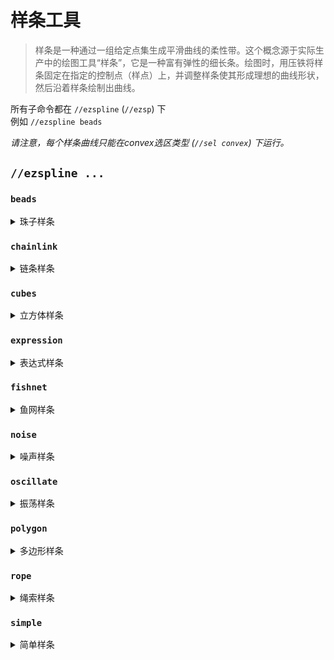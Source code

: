 # 样条工具

> 样条是一种通过一组给定点集生成平滑曲线的柔性带。这个概念源于实际生产中的绘图工具“样条”，它是一种富有弹性的细长条。绘图时，用压铁将样条固定在指定的控制点（样点）上，并调整样条使其形成理想的曲线形状，然后沿着样条绘制出曲线。

所有子命令都在 `//ezspline` (`//ezsp`) 下 \
例如 `//ezspline beads`

_请注意，每个样条曲线只能在convex选区类型 (`//sel convex`) 下运行。_

## `//ezspline ...`

### `beads`

<details>

<summary>珠子样条</summary>

**`//ezsp beads <pattern> <radii> [-p <kb_parameters>] [-q <quality>]`** \
**`[-n <normalMode>] [-g] [-h]`**

沿所选区域生成珠子形状的样条。

* **Pattern**: 指定方块模式。
* **Radii**: 样条的厚度，由最多三个逗号分隔的值定义。\
  _半径为 10 表示样条从头到尾的半径为 10，10,5,15 表示样条从 10 开始，中间减小到 5，结束时增加到 15。_
* **-p** (默认值: "0:0:0"): 设置样条流动的参数，包括张力、偏差和连续性，以冒号分隔的格式提供。
* **-q** (默认值: 1.85): 调整样条生成的质量。增加此值以减少空气间隙，但注意更高的值会增加处理时间。
* **-n** (默认值: "CONSISTENT"): 确定样条法线计算模式。
* **-g**: 使用时，使用几何中心计算三个半径的中心。
* **-h**: 显示帮助页面。

</details>

### `chainlink`

<details>

<summary>链条样条</summary>

**`//ezsp chainlink <pattern> <radii> [inner] [offset] [stretch] [spin] [-p <kb_parameters>] [-q <quality>] [-n <normalMode>] [-g] [-h]`**

沿所选convex选区生成链条形状的样条。

* **Pattern**: 指定方块模式。
* **Radii**: 样条的厚度，由最多三个逗号分隔的值定义。\
  _半径为 10 表示样条从头到尾的半径为 10，10,5,15 表示样条从 10 开始，中间减小到 5，结束时增加到 15。_
* **Inner** (默认值: 1.0): 每个链环的内半径比。
* **Offset** (默认值: 0.0): 调整每个链环的偏移量，调整链环的对齐方式。
* **Stretch** (默认值: 1.0): 沿链条拉伸各个链环的量。
* **Spin** (默认值: 0.0): 增加样条的旋转。
* **-p** (默认值: "0:0:0"): 设置样条流动的参数，包括张力、偏差和连续性，以冒号分隔的格式提供。
* **-q** (默认值: 1.85): 调整样条生成的质量。增加此值以减少空气间隙，但注意更高的值会增加处理时间。
* **-n** (默认值: "CONSISTENT"): 确定样条法线计算模式。
* **-g**: 使用时，使用几何中心计算三个半径的中心。
* **-h**: 显示帮助页面。

</details>

### `cubes`

<details>

<summary>立方体样条</summary>

**`//ezsp cubes <pattern> <radii> [gap] [-p <kb_parameters>] [-q <quality>] [-n <normalMode>] [-g] [-h]`**

沿所选convex选区生成由立方体组成的样条。

* **Pattern**: 指定方块模式。
* **Radii**: 样条的厚度，由最多三个逗号分隔的值定义。\
  _半径为 10 表示样条从头到尾的半径为 10，10,5,15 表示样条从 10 开始，中间减小到 5，结束时增加到 15。_
* **Gap** (默认值: 1.0): 设置立方体之间的间隙。
* **-p** (默认值: "0:0:0"): 设置样条流动的参数，包括张力、偏差和连续性，以冒号分隔的格式提供。
* **-q** (默认值: 1.85): 调整样条生成的质量。增加此值以减少空气间隙，但注意更高的值会增加处理时间。
* **-n** (默认值: "CONSISTENT"): 确定样条法线计算模式。
* **-g**: 使用时，使用几何中心计算三个半径的中心。
* **-h**: 显示帮助页面。

</details>

### `expression`

<details>

<summary>表达式样条</summary>

**`//ezsp expression <pattern> <radii> [spin] <expression> [-p <kb_parameters>] [-q <quality>] [-n <normalMode>] [-g] [-h]`**

沿所选convex选区生成由给定 WorldEdit 表达式形状的样条。

* **Pattern**: 指定方块模式。
* **Radii**: 样条的厚度，由最多三个逗号分隔的值定义。\
  _半径为 10 表示样条从头到尾的半径为 10，10,5,15 表示样条从 10 开始，中间减小到 5，结束时增加到 15。_
* **Spin** (默认值: 0): 增加样条的旋转。
* **Expression**: 定义样条形状的 WorldEdit 表达式。支持 "x"、"y"、"z" 作为变量。
* **-p** (默认值: "0:0:0"): 设置样条流动的参数，包括张力、偏差和连续性，以冒号分隔的格式提供。
* **-q** (默认值: 1.85): 调整样条生成的质量。增加此值以减少空气间隙，但注意更高的值会增加处理时间。
* **-n** (默认值: "CONSISTENT"): 确定样条法线计算模式。
* **-g**: 使用时，使用几何中心计算三个半径的中心。
* **-h**: 显示帮助页面。

表达式样条的示例：\
`//ezsp expression red 20,5 0 -q 4 z^2+y^2<2-x%2`\
_请注意，表达式必须放在最后_

</details>

### `fishnet`

<details>

<summary>鱼网样条</summary>

**`//ezsp fishnet <pattern> <radii> [spacing] [depth] [width] [-p <kb_parameters>] [-q <quality>] [-n <normalMode>] [-g] [-h]`**

沿所选convex选区生成鱼网形状的样条。

* **Pattern**: 指定方块模式。
* **Radii**: 样条的厚度，由最多三个逗号分隔的值定义。\
  _半径为 10 表示样条从头到尾的半径为 10，10,5,15 表示样条从 10 开始，中间减小到 5，结束时增加到 15。_
* **Spacing** (默认值: 10): 网格的间距。
* **Depth** (默认值: 2): 网格内每根线的深度。
* **Width** (默认值: 2): 网格内每根线的宽度。
* **-p** (默认值: "0:0:0"): 设置样条流动的参数，包括张力、偏差和连续性，以冒号分隔的格式提供。
* **-q** (默认值: 1.85): 调整样条生成的质量。增加此值以减少空气间隙，但注意更高的值会增加处理时间。
* **-n** (默认值: "CONSISTENT"): 确定样条法线计算模式。
* **-g**: 使用时，使用几何中心计算三个半径的中心。
* **-h**: 显示帮助页面。

</details>

### `noise`

<details>

<summary>噪声样条</summary>

**`//ezsp noise <pattern> <radii> [strength] [stretch] [spin] <noise> [-p <kb_parameters>] [-q <quality>] [-n <normalMode>] [-g] [-h]`**

沿所选convex选区生成基于噪声的样条。

* **Pattern**: 指定方块模式。
* **Radii**: 样条的厚度，由最多三个逗号分隔的值定义。\
  _半径为 10 表示样条从头到尾的半径为 10，10,5,15 表示样条从 10 开始，中间减小到 5，结束时增加到 15。_
* **Strength** (默认值: 0.5): 确定噪声强度，影响噪声的强度。
* **Stretch** (默认值: 4.0): 控制沿样条的噪声拉伸因子。
* **Spin** (默认值: 0): 增加样条的旋转。
* **Noise** (默认值: `Perlin(Freq:3)`): 指定用于生成的噪声类型。
* **-p** (默认值: "0:0:0"): 设置样条流动的参数，包括张力、偏差和连续性，以冒号分隔的格式提供。
* **-q** (默认值: 1.85): 调整样条生成的质量。增加此值以减少空气间隙，但注意更高的值会增加处理时间。
* **-n** (默认值: "CONSISTENT"): 确定样条法线计算模式。
* **-g**: 使用时，使用几何中心计算三个半径的中心。
* **-h**: 显示帮助页面。

</details>

### `oscillate`

<details>

<summary>振荡样条</summary>

**`//ezsp oscillate <pattern> <radii> [depth] [interval] [-p <kb_parameters>] [-q <quality>] [-n <normalMode>] [-g] [-h]`**

沿所选convex选区生成具有振荡厚度的样条。

* **Pattern**: 指定方块模式。
* **Radii**: 样条的厚度，由最多三个逗号分隔的值定义。\
  _半径为 10 表示样条从头到尾的半径为 10，10,5,15 表示样条从 10 开始，中间减小到 5，结束时增加到 15。_
* **Depth** (默认值: 2): 确定振荡的波峰深度，影响波的幅度。
* **Interval** (默认值: 5): 设置波峰间距，控制沿样条的振荡频率。
* **-p** (默认值: "0:0:0"): 设置样条流动的参数，包括张力、偏差和连续性，以冒号分隔的格式提供。
* **-q** (默认值: 1.85): 调整样条生成的质量。增加此值以减少空气间隙，但注意更高的值会增加处理时间。
* **-n** (默认值: "CONSISTENT"): 确定样条法线计算模式。
* **-g**: 使用时，使用几何中心计算三个半径的中心。
* **-h**: 显示帮助页面。

</details>

### `polygon`

<details>

<summary>多边形样条</summary>

**`//ezsp polygon <pattern> <radii> [sides] [spin] [-p <kb_parameters>] [-q <quality>] [-n <normalMode>] [-g] [-h]`**

沿所选convex选区生成规则多边形形状的样条。

* **Pattern**: 指定方块模式。
* **Radii**: 样条的厚度，由最多三个逗号分隔的值定义。\
  _半径为 10 表示样条从头到尾的半径为 10，10,5,15 表示样条从 10 开始，中间减小到 5，结束时增加到 15。_
* **Sides** (默认值: 6): 确定多边形的边数。
* **Spin** (默认值: 0.0): 增加样条的旋转。
* **-p** (默认值: "0:0:0"): 设置样条流动的参数，包括张力、偏差和连续性，以冒号分隔的格式提供。
* **-q** (默认值: 1.85): 调整样条生成的质量。增加此值以减少空气间隙，但注意更高的值会增加处理时间。
* **-n** (默认值: "CONSISTENT"): 确定样条法线计算模式。
* **-g**: 使用时，使用几何中心计算三个半径的中心。
* **-h**: 显示帮助页面。

</details>

### `rope`

<details>

<summary>绳索样条</summary>

**`//ezsp rope <pattern> <radii> [ropeCount] [spin] [-p <kb_parameters>] [-q <quality>] [-n <normalMode>] [-g] [-h]`**

沿所选convex选区生成绳索形状的样条。

* **Pattern**: 指定方块模式。
* **Radii**: 样条的厚度，由最多三个逗号分隔的值定义。\
  _半径为 10 表示样条从头到尾的半径为 10，10,5,15 表示样条从 10 开始，中间减小到 5，结束时增加到 15。_
* **RopeCount** (默认值: 3): 确定缠绕的绳索数量。
* **Spin** (默认值: 2.0): 增加样条的旋转。
* **-p** (默认值: "0:0:0"): 设置样条流动的参数，包括张力、偏差和连续性，以冒号分隔的格式提供。
* **-q** (默认值: 1.85): 调整样条生成的质量。增加此值以减少空气间隙，但注意更高的值会增加处理时间。
* **-n** (默认值: "CONSISTENT"): 确定样条法线计算模式。
* **-g**: 使用时，使用几何中心计算三个半径的中心。
* **-h**: 显示帮助页面。

</details>

### `simple`

<details>

<summary>简单样条</summary>

**`//ezsp simple <pattern> <radii> [-p <kb_parameters>] [-q <quality>]`** \
**`[-n <normalMode>] [-g] [-h]`**

沿所选convex选区生成简单的圆柱样条。

* **Pattern**: 指定方块模式。
* **Radii**: 样条的厚度，由最多三个逗号分隔的值定义。\
  _半径为 10 表示样条从头到尾的半径为 10，10,5,15 表示样条从 10 开始，中间减小到 5，结束时增加到 15。_
* **-p** (默认值: "0:0:0"): 设置样条流动的参数，包括张力、偏差和连续性，以冒号分隔的格式提供。
* **-q** (默认值: 1.85): 调整样条生成的质量。增加此值以减少空气间隙，但注意更高的值会增加处理时间。
* **-n** (默认值: "CONSISTENT"): 确定样条法线计算模式。
* **-g**: 使用时，使用几何中心计算三个半径的中心。
* **-h**: 显示帮助页面。

</details>
